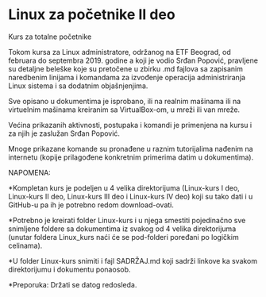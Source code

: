  # Linux za početnike II deo

Kurs za totalne početnike

Tokom kursa za Linux administratore, održanog na ETF Beograd, od februara do septembra 2019. godine a koji je vodio Srđan Popović, pravljene su detaljne beleške koje su pretočene u zbirku .md fajlova sa zapisanim naredbenim linijama i komandama za izvođenje operacija administriranja Linux sistema i sa dodatnim objašnjenjima.

Sve opisano u dokumentima je isprobano, ili na realnim mašinama ili na virtuelnim mašinama kreiranim sa VirtualBox-om, u mreži ili van mreže.

Većina prikazanih aktivnosti, postupaka i komandi je primenjena na kursu i za njih je zaslužan Srđan Popović.

Mnoge prikazane komande su pronađene u raznim tutorijalima nađenim na internetu (kopije prilagođene konkretnim primerima datim u dokumentima).

NAPOMENA:

*Kompletan kurs je podeljen u 4 velika direktorijuma (Linux-kurs I deo, Linux-kurs II deo, Linux-kurs III deo i Linux-kurs IV deo) koji su tako dati i u GitHub-u pa ih je potrebno redom download-ovati.
 
*Potrebno je kreirati folder Linux-kurs i u njega smestiti pojedinačno sve snimljene foldere sa dokumentima iz svakog od 4 velika direktorijuma (unutar foldera Linux_kurs naći će se pod-folderi poređani po logičkim celinama).

*U folder Linux-kurs snimiti i fajl SADRŽAJ.md koji sadrži linkove ka svakom direktorijumu i dokumentu ponaosob.

*Preporuka: Držati se datog redosleda.
